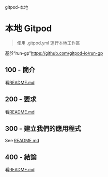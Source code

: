 gitpod-本地

# 本地 Gitpod

> 使用 .gitpod.yml 運行本地工作區

基於“run-gp”<https://github.com/gitpod-io/run-gp>

## 100 - 簡介

看[README.md](./100/README.md)

## 200 - 要求

看[README.md](./200/README.md)

## 300 - 建立我們的應用程式

See [README.md](./300/README.md)

## 400 - 結論

看[README.md](./400/README.md)
